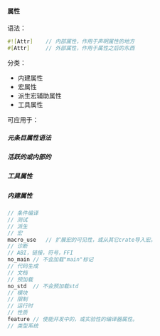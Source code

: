 #### 属性

语法：

```rust
#![Attr]	// 内部属性，作用于声明属性的地方
#[Attr]		// 外部属性，作用于属性之后的东西
```

分类：

- 内建属性
- 宏属性
- 派生宏辅助属性
- 工具属性

可应用于：

##### 元条目属性语法

##### 活跃的或内部的

##### 工具属性

##### 内建属性

```rust
// 条件编译
// 测试
// 派生
// 宏
macro_use	// 扩展宏的可见性，或从其它crate导入宏。
// 诊断
// ABI，链接，符号，FFI
no_main	// 不会加载"main"标记
// 代码生成
// 文档
// 预加载
no_std	// 不会预加载std
// 模块
// 限制
// 运行时
// 性质
feature	// 使能开发中的，或实验性的编译器属性。
// 类型系统
```

